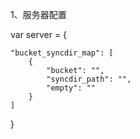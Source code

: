 1、服务器配置

var server = {

    "bucket_syncdir_map": [
        {
            "bucket": "",
            "syncdir_path": "",
            "empty": ""
        }
    ]

}